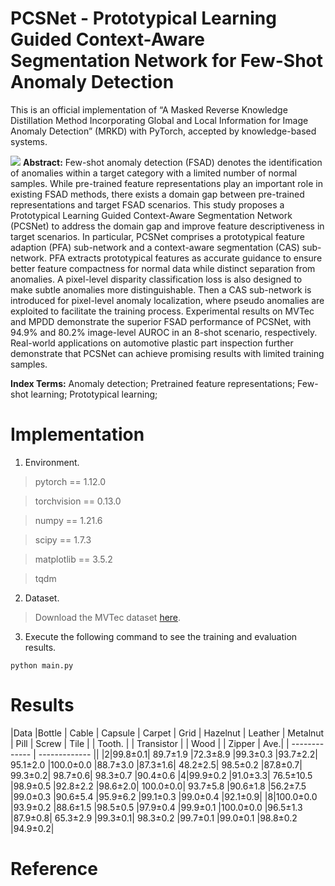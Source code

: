 # PCSNet - Prototypical Learning Guided Context-Aware Segmentation Network for Few-Shot Anomaly Detection

This is an official implementation of “A Masked Reverse Knowledge Distillation Method Incorporating Global and Local Information for Image Anomaly Detection” (MRKD) with PyTorch, accepted by knowledge-based systems.

![](https://github.com/yuxin-jiang/PCSNet/blob/main/Figure/figure1.png)
**Abstract:** Few-shot anomaly detection (FSAD) denotes the identification of anomalies within a target category with a limited number of normal samples. While pre-trained feature representations play an important role in existing FSAD methods, there exists a domain gap between pre-trained representations and target FSAD scenarios. This study proposes a Prototypical Learning Guided Context-Aware Segmentation Network (PCSNet) to address the domain gap and improve feature descriptiveness in target scenarios. In particular, PCSNet comprises a prototypical feature adaption (PFA) sub-network and a context-aware segmentation (CAS) sub-network. PFA extracts prototypical features as accurate guidance to ensure better feature compactness for normal data while distinct separation from anomalies. A pixel-level disparity classification loss is also designed to make subtle anomalies more distinguishable. Then a CAS sub-network is introduced for pixel-level anomaly localization, where pseudo anomalies are exploited to facilitate the training process. Experimental results on MVTec and MPDD demonstrate the superior FSAD performance of PCSNet, with 94.9% and 80.2% image-level AUROC in an 8-shot scenario, respectively. Real-world applications on automotive plastic part inspection further demonstrate that PCSNet can achieve promising results with limited training samples. 

**Index Terms:** Anomaly detection; Pretrained feature representations; Few-shot learning; Prototypical learning; 

# Implementation
1. Environment.<br />
>pytorch == 1.12.0

>torchvision == 0.13.0

>numpy == 1.21.6

>scipy == 1.7.3

>matplotlib == 3.5.2

>tqdm

2. Dataset.<br />
>Download the MVTec dataset [here](https://www.mvtec.com/company/research/datasets/mvtec-ad).<br />

3. Execute the following command to see the training and evaluation results.<br />
```
python main.py
```
# Results
|Data	|Bottle |	Cable	| Capsule	| Carpet	| Grid	| Hazelnut	| Leather |	Metalnut	| Pill	| Screw	| Tile |	| Tooth. |	| Transistor |	| Wood |	| Zipper |	Ave.|
| ------------- | ------------- ||
|2|99.8±0.1|	89.7±1.9	|72.3±8.9	|99.3±0.3	|93.7±2.2|	95.1±2.0	|100.0±0.0	|88.7±3.0	|87.3±1.6|	48.2±2.5|	98.5±0.2	|87.8±0.7|	99.3±0.2|	98.7±0.6|	98.3±0.7	|90.4±0.6
|4|99.9±0.2	|91.0±3.3|	76.5±10.5	|98.9±0.5	|92.8±2.2	|98.6±2.0|	100.0±0.0|	93.7±5.8	|90.6±1.8	|56.2±7.5	|99.0±0.3	|90.6±5.4	|95.9±6.2	|99.1±0.3	|99.0±0.4	|92.1±0.9|
|8|100.0±0.0	|93.9±0.2	|88.6±1.5	|98.5±0.5	|97.9±0.4	|99.9±0.1	|100.0±0.0	|96.5±1.3	|87.9±0.8|	65.3±2.9	|99.3±0.1|	98.3±0.2	|99.7±0.1	|99.0±0.1	|98.8±0.2	|94.9±0.2|

# Reference
```
